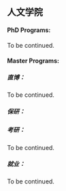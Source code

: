 ## 人文学院

#### PhD Programs:

To be continued.

#### Master Programs:



##### 直博：

To be continued.

##### 保研：


##### 考研：

To be continued.

##### 就业：

To be continued.
